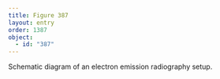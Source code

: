 ```yaml
---
title: Figure 387
layout: entry
order: 1387
object:
  - id: "387"
---
```


Schematic diagram of an electron emission radiography setup.
